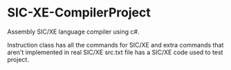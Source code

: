 # SIC-XE-CompilerProject
Assembly SIC/XE language compiler using c#.


Instruction class has all the commands for SIC/XE and extra commands that aren't implemented in real SIC/XE
src.txt file has a SIC/XE code used to test project.
